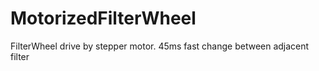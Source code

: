 # MotorizedFilterWheel
FilterWheel drive by stepper motor. 45ms fast change between adjacent filter 
